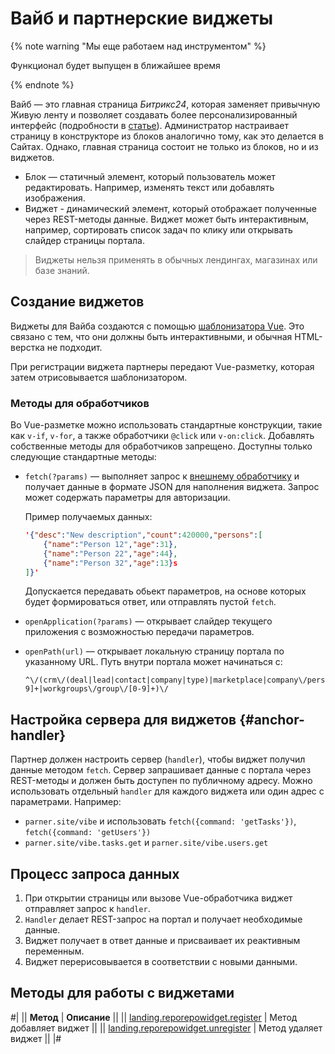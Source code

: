 # Вайб и партнерские виджеты 

{% note warning "Мы еще работаем над инструментом" %}

Функционал будет выпущен в ближайшее время

{% endnote %}

Вайб — это главная страница *Битрикс24*, которая заменяет привычную Живую ленту и позволяет создавать более персонализированный интерфейс (подробности в [статье](https://helpdesk.bitrix24.ru/open/22089066/)). Администратор настраивает страницу в конструкторе из блоков аналогично тому, как это делается в Сайтах. Однако, главная страница состоит не только из блоков, но и из виджетов.

- Блок — статичный элемент, который пользователь может редактировать. Например, изменять текст или добавлять изображения.
- Виджет - динамический элемент, который отображает полученные через REST-методы данные. Виджет может быть интерактивным, например, сортировать список задач по клику или открывать слайдер страницы портала.

> Виджеты нельзя применять в обычных лендингах, магазинах или базе знаний.

## Создание виджетов

Виджеты для Вайба создаются с помощью [шаблонизатора Vue](https://vuejs.org). Это связано с тем, что они должны быть интерактивными, и обычная HTML-верстка не подходит.

При регистрации виджета партнеры передают Vue-разметку, которая затем отрисовывается шаблонизатором.

### Методы для обработчиков

Во Vue-разметке можно использовать стандартные конструкции, такие как `v-if`, `v-for`, а также обработчики `@click` или `v-on:click`. Добавлять собственные методы для обработчиков запрещено. Доступны только следующие стандартные методы:

- `fetch(?params)` — выполняет запрос к [внешнему обработчику](#anchor-handler) и  получает данные в формате JSON для наполнения виджета. Запрос может содержать параметры для авторизации.

    Пример получаемых данных:
    ```json
    '{"desc":"New description","count":420000,"persons":[
        {"name":"Person 12","age":31},
        {"name":"Person 22","age":44},
        {"name":"Person 32","age":13}s
    ]}'
    ```

    Допускается передавать обьект параметров, на основе которых будет формироваться ответ, или отправлять пустой `fetch`.
- `openApplication(?params)` — открывает слайдер текущего приложения с возможностью передачи параметров.
- `openPath(url)` — открывает локальную страницу портала по указанному URL.
    Путь внутри портала может начинаться с:
    ```text
    ^\/(crm\/(deal|lead|contact|company|type)|marketplace|company\/personal\/user\/[0-9]+|workgroups\/group\/[0-9]+)\/
    ```

## Настройка сервера для виджетов {#anchor-handler}

Партнер должен настроить сервер (`handler`), чтобы виджет получил данные методом `fetch`. Сервер  запрашивает данные с портала через REST-методы и должен быть доступен по публичному адресу. Можно использовать отдельный `handler` для каждого виджета или один адрес с параметрами. Например:

- `parner.site/vibe` и использовать `fetch({command: 'getTasks'})`, `fetch({command: 'getUsers'})`
- `parner.site/vibe.tasks.get` и `parner.site/vibe.users.get`

## Процесс запроса данных

1. При открытии страницы или вызове Vue-обработчика виджет отправляет запрос к `handler`.
2. `Handler` делает REST-запрос на портал и получает необходимые данные.
3. Виджет получает в ответ данные и присваивает их реактивным переменным.
4. Виджет перерисовывается в соответствии с новыми данными.

## Методы для работы с виджетами

#|
|| **Метод** | **Описание** ||
|| [landing.reporepowidget.register](./landing-repowidget-register.md) | Метод добавляет виджет ||
|| [landing.reporepowidget.unregister](./landing-repowidget-unregister.md) | Метод удаляет виджет ||
|#